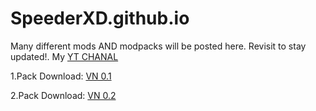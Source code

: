 # SpeederXD.github.io
Many different mods AND modpacks will be posted here. Revisit to stay updated!. My [YT CHANAL](https://www.youtube.com/@speederxd7039)

1.Pack Download: [VN 0.1](https://github.com/SpeederXD/SpeederXD.github.io/raw/main/VN%201.20.2-0.1.zip)

2.Pack Download: [VN 0.2](https://github.com/SpeederXD/SpeederXD.github.io/raw/main/VN%201.20.2%20v0.2-0.2.zip)
